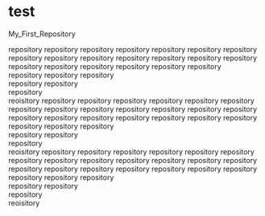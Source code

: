 # test
My_First_Repository

repository
repository
repository  repository
repository  repository  repository
repository  repository  repository  repository
repository  repository  repository  repository  repository
repository  repository  repository  repository  
repository  repository  repository  
repository  repository  
repository  
reoisitory
repository
repository
repository  repository
repository  repository  repository
repository  repository  repository  repository
repository  repository  repository  repository  repository
repository  repository  repository  repository  
repository  repository  repository  
repository  repository  
repository  
reoisitory
repository
repository
repository  repository
repository  repository  repository
repository  repository  repository  repository
repository  repository  repository  repository  repository
repository  repository  repository  repository  
repository  repository  repository  
repository  repository  
repository  
reoisitory
